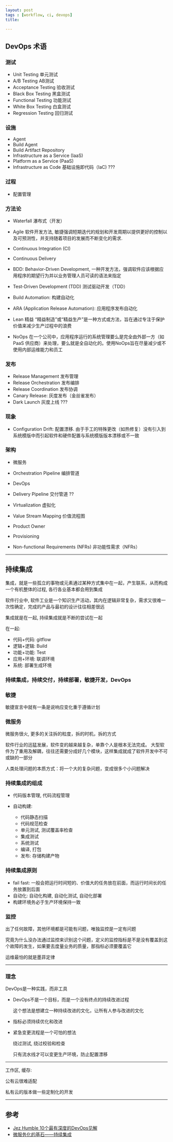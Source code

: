 ```yaml
---
layout: post
tags : [workflow, ci, devops]
title: 

---
```


## DevOps 术语

### 测试

* Unit Testing 单元测试
* A/B Testing  AB测试
* Acceptance Testing 验收测试
* Black Box Testing 黑盒测试
* Functional Testing 功能测试
* White Box Testing 白盒测试
* Regression Testing 回归测试

### 设施

* Agent
* Build Agent
* Build Artifact Repository
* Infrastructure as a Service (IaaS)
* Platform as a Service (PaaS)
* Infrastructure as Code 基础设施即代码（IaC) ???


### 过程

* 配置管理


### 方法论

* Waterfall 瀑布式（开发）
* Agile 软件开发方法, 敏捷强调短期迭代的规划和开发周期以提供更好的控制以及可预测性，并支持随着项目的发展而不断变化的需求.
* Continuous Integration (CI)
* Continuous Delivery
* BDD: Behavior-Driven Development, 一种开发方法，强调软件应该根据应用程序的期望行为并以业务管理人员可读的语法来指定
* Test-Driven Development (TDD) 测试驱动开发（TDD）
* Build Automation: 构建自动化
* ARA (Application Release Automation): 应用程序发布自动化
* Lean 精益 “精益制造”或“精益生产”是一种方式或方法，旨在通过专注于保护价值来减少生产过程中的浪费

* NoOps 在一个公司中，应用程序运行的系统管理要么是完全由外部一方（如PaaS 供应商）来处理，要么就是全自动化的。使用NoOps旨在尽量减少或不使用内部运维能力和员工


### 发布

* Release Management 发布管理
* Release Orchestration 发布编排
* Release Coordination 发布协调
* Canary Release: 灰度发布（金丝雀发布）
* Dark Launch 灰度上线 ???

### 现象

* Configuration Drift: 配置漂移. 由于手工的特殊更改（如热修复）没有引入到系统模版中而引起软件和硬件配置与系统模版版本漂移或不一致

### 架构

* 微服务


* Orchestration Pipeline 编排管道
* DevOps
* Delivery Pipeline 交付管道 ??
* Virtualization 虚拟化
* Value Stream Mapping 价值流程图
* Product Owner
* Provisioning
* Non-functional Requirements (NFRs) 非功能性需求（NFRs）


---

## 持续集成

集成，就是一些孤立的事物或元素通过某种方式集中在一起，产生联系，从而构成一个有机整体的过程, 各行各业基本都会用到集成

软件行业中, 软件工业是一个知识生产活动，其内在逻辑非常复杂，需求又很难一次性确定，完成的产品与最初的设计往往相差很远


集成就是在一起, 持续集成就是不断的尝试在一起

在一起:

* 代码+代码: gitflow
* 逻辑+逻辑: Build
* 功能+功能: Test
* 应用+环境: 联调环境
* 系统: 部署生成环境

### 持续集成，持续交付，持续部署，敏捷开发，DevOps




### 敏捷



敏捷宣言中就有一条是说响应变化重于遵循计划

### 微服务

微服务很火, 更多的关注拆的粒度，拆的时机，拆的方式


软件行业的迅猛发展，软件变的越来越复杂，单靠个人是根本无法完成。
大型软件为了重用及解耦，往往还需要分成好几个模块，这样集成就成了软件开发中不可或缺的一部分

人类处理问题的本质方式：将一个大的复杂问题，变成很多个小问题解决


### 持续集成的组成

* 代码版本管理, 代码流程管理

* 自动构建: 

  * 代码静态扫描
  * 代码规范检查
  * 单元测试, 测试覆盖率检查
  * 集成测试
  * 系统测试
  * 编译, 打包
  * 发布: 存储构建产物

### 持续集成原则

* fail fast: 一般会把运行时间短的、价值大的任务放在前面，而运行时间长的任务放置到后面
* 自动化: 自动化构建, 自动化测试, 自动化部署
* 构建环境务必于生产环境保持一致



### 监控

出了任何故障，其他环境都是可能有问题，唯独监控是一定有问题

究竟为什么没办法通过监控来识别这个问题，定义的监控指标是不是没有覆盖到这个故障的发生，如果要去度量业务的质量，那指标必须要覆盖它

运维最怕的就是墨菲定律

---

### 理念

DevOps是一种实践，而非工具


* DevOps不是一个目标，而是一个没有终点的持续改进过程

  这个想法是想建立一种持续改进的文化，让所有人参与改进的文化


* 指标必须持续优化和改进

* 紧急变更流程是一个可怕的想法

  绕过测试, 绕过校验和检查

  只有流水线才可以变更生产环境，防止配置漂移

---


工作区, 缓存:

公有云很难适配

私有云的版本做一些定制化的开发

---

## 参考

* [Jez Humble 10个最有深度的DevOps见解](http://www.yunweipai.com/archives/12052.html)
* [微服务化的基石——持续集成](https://mp.weixin.qq.com/s/PDrzITSgkDgvnm01APOixQ)
